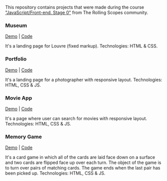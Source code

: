 This repository contains projects that were made during the course ["JavaScript/Front-end. Stage 0"](https://rs.school/js-stage0/) from The Rolling Scopes community.

### Museum

[Demo](https://shrai-dev.github.io/projects/museum/) | [Code](https://github.com/Shrai-dev/projects/tree/museum)

It's a landing page for Louvre (fixed markup). 
Technologies: HTML & CSS.

### Portfolio

[Demo](https://shrai-dev.github.io/projects/portfolio/) | [Code](https://github.com/Shrai-dev/projects/tree/portfolio)

It's a landing page for a photographer with responsive layout. 
Technologies: HTML, CSS & JS.

### Movie App

[Demo](https://shrai-dev.github.io/projects/movie-app/) | [Code](https://github.com/Shrai-dev/projects/tree/movie-app)

It's a page where user can search for movies with responsive layout. 
Technologies: HTML, CSS & JS.

### Memory Game

[Demo](https://shrai-dev.github.io/projects/memory-game/) | [Code](https://github.com/Shrai-dev/projects/tree/memory-game)

It's a card game in which all of the cards are laid face down on a surface and two cards are flipped face up over each turn. The object of the game is to turn over pairs of matching cards. The game ends when the last pair has been picked up. 
Technologies: HTML, CSS & JS.
